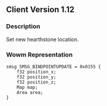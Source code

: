 ## Client Version 1.12

### Description
Set new hearthstone location.

### Wowm Representation
```rust,ignore
smsg SMSG_BINDPOINTUPDATE = 0x0155 {
    f32 position_x;    
    f32 position_y;    
    f32 position_z;    
    Map map;    
    Area area;    
}

```
